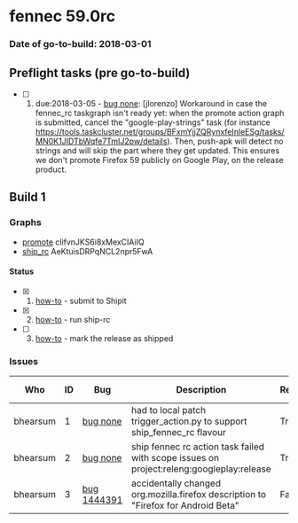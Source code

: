 # fennec 59.0rc

### Date of go-to-build: 2018-03-01

## Preflight tasks (pre go-to-build)
- [ ] 1. due:2018-03-05 - [bug none](https://bugzil.la/none): [jlorenzo] Workaround in case the fennec_rc taskgraph isn't ready yet: when the promote action graph is submitted, cancel the "google-play-strings" task (for instance https://tools.taskcluster.net/groups/BFxmYjjZQRynxfeInleESg/tasks/MN0K1JIDTbWqfe7TmIJ2pw/details). Then, push-apk will detect no strings and will skip the part where they get updated. This ensures we don't promote Firefox 59 publicly on Google Play, on the release product.

## Build 1  

### Graphs
* [promote](https://tools.taskcluster.net/push-inspector/#/clifvnJKS6i8xMexCIAiIQ) clifvnJKS6i8xMexCIAiIQ
* [ship_rc](https://tools.taskcluster.net/push-inspector/#/AeKtuisDRPqNCL2npr5FwA) AeKtuisDRPqNCL2npr5FwA


#### Status
- [x] 1.  [how-to](https://wiki.mozilla.org/Release:Release_Automation_on_Mercurial:Starting_a_Release#Submit_to_Ship_It)  - submit to Shipit
- [x] 2.  [how-to](https://github.com/mozilla-releng/releasewarrior-2.0/blob/master/docs/release-promotion/mobile/howto-rc.md#ship-rc)  - run ship-rc
- [ ] 3.  [how-to](https://github.com/mozilla-releng/releasewarrior-2.0/blob/master/docs/release-promotion/mobile/howto-rc.md#ship)  - mark the release as shipped

### Issues
| Who                 | ID               | Bug                                                                 | Description                | Resolved                | Future Threat                |
| ------------------- | ---------------- | ------------------------------------------------------------------- | -------------------------- | ----------------------- | ---------------------------- |
| bhearsum  | 1 | [bug none](https://bugzil.la/none)        | had to local patch trigger_action.py to support ship_fennec_rc flavour | True | False |
| bhearsum  | 2 | [bug none](https://bugzil.la/none)        | ship fennec rc action task failed with scope issues on project:releng:googleplay:release | True | False |
| bhearsum  | 3 | [bug 1444391](https://bugzil.la/1444391)        | accidentally changed org.mozilla.firefox description to "Firefox for Android Beta" | False | True |

